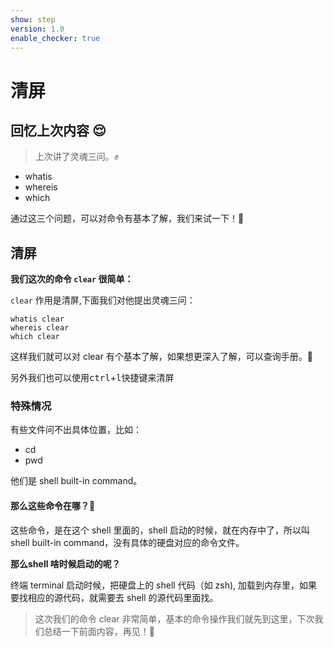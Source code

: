 ```yaml
---
show: step
version: 1.0
enable_checker: true
---
```


# 清屏

## 回忆上次内容 😌

> 上次讲了灵魂三问。✊

- whatis
- whereis
- which

通过这三个问题，可以对命令有基本了解，我们来试一下！🤪

## 清屏

**我们这次的命令 `clear` 很简单：**

`clear` 作用是清屏,下面我们对他提出灵魂三问：

```shell
whatis clear
whereis clear
which clear
```

这样我们就可以对 clear 有个基本了解，如果想更深入了解，可以查询手册。📕

另外我们也可以使用<kbd>ctrl</kbd>+<kbd>l</kbd>快捷键来清屏
### 特殊情况

有些文件问不出具体位置，比如：

- cd
- pwd

他们是 shell built-in command。

#### 那么这些命令在哪？🤔

这些命令，是在这个 shell 里面的，shell 启动的时候，就在内存中了，所以叫 shell built-in command，没有具体的硬盘对应的命令文件。

**那么shell 啥时候启动的呢？**

终端 terminal 启动时候，把硬盘上的 shell 代码（如 zsh), 加载到内存里，如果要找相应的源代码，就需要去 shell 的源代码里面找。

> 这次我们的命令 clear 非常简单，基本的命令操作我们就先到这里，下次我们总结一下前面内容，再见！👋
